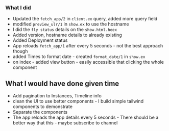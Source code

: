 ### What I did
- Updated the `fetch_app/2` in `client.ex` query, added more query field
- modified `preview_ulr/1` in `show.ex` to use the hostname
- I did the `fly status` details on the `show.html.heex` 
- Added version, hostname details to already existing
- Added Deployment status
- App reloads `fetch_app/1` after every 5 seconds - not the best approach though
- added Times to format date - created `format_date/1` in `show.ex`
- on index - added view button - easily accessible that clicking the whole component



## What I would have done given time
 - Add pagination to Instances, Timeline info
 - clean the UI to use better components - I build simple tailwind components to demonstrate 
 - Separate the components
 - The app reloads the app details every 5 seconds - There should be a better way that this - maybe subscribe to channel
